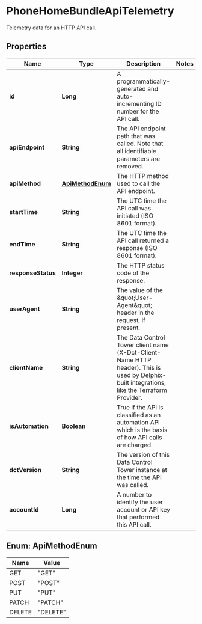 

# PhoneHomeBundleApiTelemetry

Telemetry data for an HTTP API call.

## Properties

| Name | Type | Description | Notes |
|------------ | ------------- | ------------- | -------------|
|**id** | **Long** | A programmatically-generated and auto-incrementing ID number for the API call. |  |
|**apiEndpoint** | **String** | The API endpoint path that was called. Note that all identifiable parameters are removed. |  |
|**apiMethod** | [**ApiMethodEnum**](#ApiMethodEnum) | The HTTP method used to call the API endpoint. |  |
|**startTime** | **String** | The UTC time the API call was initiated (ISO 8601 format). |  |
|**endTime** | **String** | The UTC time the API call returned a response (ISO 8601 format). |  |
|**responseStatus** | **Integer** | The HTTP status code of the response. |  |
|**userAgent** | **String** | The value of the \&quot;User-Agent\&quot; header in the request, if present. |  |
|**clientName** | **String** | The Data Control Tower client name (X-Dct-Client-Name HTTP header). This is used by Delphix-built integrations, like the Terraform Provider. |  |
|**isAutomation** | **Boolean** | True if the API is classified as an automation API which is the basis of how API calls are charged. |  |
|**dctVersion** | **String** | The version of this Data Control Tower instance at the time the API was called. |  |
|**accountId** | **Long** | A number to identify the user account or API key that performed this API call. |  |



## Enum: ApiMethodEnum

| Name | Value |
|---- | -----|
| GET | &quot;GET&quot; |
| POST | &quot;POST&quot; |
| PUT | &quot;PUT&quot; |
| PATCH | &quot;PATCH&quot; |
| DELETE | &quot;DELETE&quot; |



